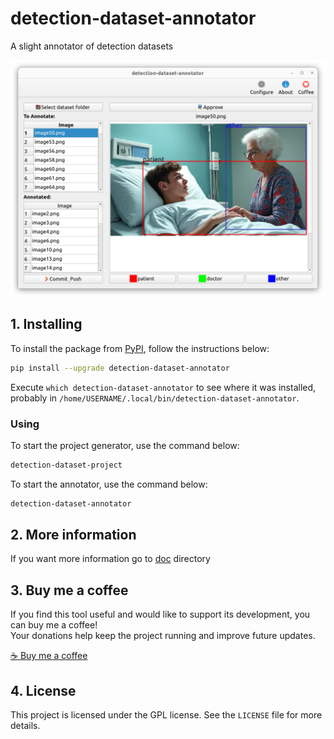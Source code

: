# detection-dataset-annotator

A slight annotator of detection datasets

![logo](screenshot.png)

## 1. Installing

To install the package from [PyPI](https://pypi.org/project/detection-dataset-annotator/), follow the instructions below:


```bash
pip install --upgrade detection-dataset-annotator
```

Execute `which detection-dataset-annotator` to see where it was installed, probably in `/home/USERNAME/.local/bin/detection-dataset-annotator`.

### Using

To start the project generator, use the command below:

```bash
detection-dataset-project
```

To start the annotator, use the command below:

```bash
detection-dataset-annotator
```

## 2. More information

If you want more information go to [doc](https://github.com/trucomanx/DetectionDatasetAnnotator/blob/main/doc) directory

## 3. Buy me a coffee

If you find this tool useful and would like to support its development, you can buy me a coffee!  
Your donations help keep the project running and improve future updates.  

[☕ Buy me a coffee](https://ko-fi.com/trucomanx) 

## 4. License

This project is licensed under the GPL license. See the `LICENSE` file for more details.
